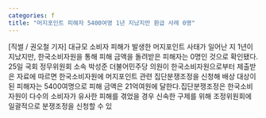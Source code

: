 ```yaml
---
categories: f
title: "머지포인트 피해자 5400여명 1년 지났지만 환급 사례 0명"
---
```

[직썰 / 권오철 기자] 대규모 소비자 피해가 발생한 머지포인트 사태가 일어난 지 1년이 지났지만, 한국소비자원을 통해 피해 금액을 돌려받은 피해자는 0명인 것으로 확인됐다. 25일 국회 정무위원회 소속 박성준 더불어민주당 의원이 한국소비자원으로부터 제출받은 자료에 따르면 한국소비자원에 머지포인트 관련 집단분쟁조정을 신청해 배상 대상이 된 피해자는 5400여명으로 피해 금액은 21억여원에 달한다.집단분쟁조정은 한국소비자원이 다수의 소비자가 유사한 피해를 겪었을 경우 신속한 구제를 위해 조정위원회에 일괄적으로 분쟁조정을 신청할 수 있
